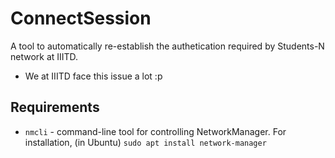 # ConnectSession
A tool to automatically re-establish the authetication required by Students-N network at IIITD.
* We at IIITD face this issue a lot :p

## Requirements
* `nmcli` - command-line tool for controlling NetworkManager.
For installation, (in Ubuntu)
`sudo apt install network-manager`
